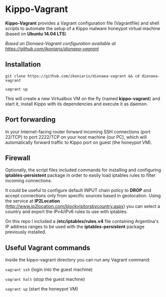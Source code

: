 Kippo-Vagrant
===============

**Kippo-Vagrant** provides a Vagrant configuration file (Vagrantfile) and shell scripts to automate the setup of a Kippo malware honeypot virtual machine (based on **Ubuntu 14.04 LTS**)

_Based on Dionaea-Vagrant configuration available at https://github.com/ikoniaris/dionaea-vagrant_

## Installation

`git clone https://github.com/ikoniaris/dionaea-vagrant && cd dionaea-vagrant`

`vagrant up`

This will create a new Virtualbox VM on the fly (named **kippo-vagrant**) and start it, install Kippo with its dependencies and execute it as daemon.

## Port forwarding

In your Internet-facing router forward incoming SSH connections (port 22/TCP) to port 2222/TCP on your host machine (our PC), which will automatically forward traffic to Kippo port on guest (the honeypot VM).

## Firewall

Optionally, the script files included commands for installing and configuring **iptables-persistent** package in order to easily load iptables rules to filter incoming connections.

It could be useful to configure default INPUT chain policy to **DROP** and accept connections only from specific sources based in geolocation. Using the service at **IP2Location** (http://www.ip2location.com/blockvisitorsbycountry.aspx) you can select a country and export the IPv4/IPv6 rules to use with iptables.

On this repo I included a **/etc/iptables/rules.v4** file containing Argentina's IP address ranges to be used with the **iptables-persistent** package previously installed.

## Useful Vagrant commands

Inside the kippo-vagrant directory you can run any Vagrant command:

`vagrant ssh` (login into the guest machine)

`vagrant halt` (stop the guest machine)

`vagrant up` (start the honeypot VM)
